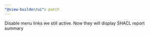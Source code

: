 ```yaml
---
"@view-builder/ui": patch
---
```


Disable menu links we still active. Now they will display SHACL report summary
